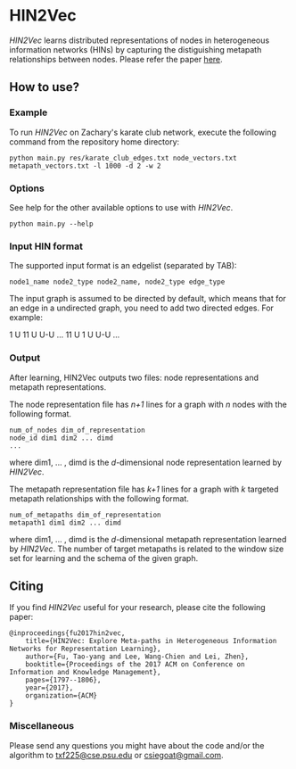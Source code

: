# HIN2Vec

*HIN2Vec* learns distributed representations of nodes in heterogeneous information networks (HINs) by capturing the distiguishing metapath relationships between nodes. 
Please refer the paper [here](https://dl.acm.org/citation.cfm?doid=3132847.3132953).

## How to use?

### Example

To run *HIN2Vec* on Zachary's karate club network, execute the following command from the repository home directory:<br/>

    python main.py res/karate_club_edges.txt node_vectors.txt metapath_vectors.txt -l 1000 -d 2 -w 2

### Options

See help for the other available options to use with *HIN2Vec*.<br/>

    python main.py --help

### Input HIN format

The supported input format is an edgelist (separated by TAB):

    node1_name node2_type node2_name, node2_type edge_type
                    
The input graph is assumed to be directed by default, which means that for an edge in a undirected graph, you need to add two directed edges. For example:

   1   U   11  U   U-U 
   ...
   11   U   1  U   U-U 
   ...

### Output

After learning, HIN2Vec outputs two files: node representations and metapath representations.

The node representation file has *n+1* lines for a graph with *n* nodes with the following format. 

    num_of_nodes dim_of_representation
    node_id dim1 dim2 ... dimd
    ...

where dim1, ... , dimd is the *d*-dimensional node representation learned by *HIN2Vec*.

The metapath representation file has *k+1* lines for a graph with *k* targeted metapath relationships with the following format. 

    num_of_metapaths dim_of_representation
    metapath1 dim1 dim2 ... dimd

where dim1, ... , dimd is the *d*-dimensional metapath representation learned by *HIN2Vec*. The number of target metapaths is related to the window size set for learning and the schema of the given graph.


## Citing

If you find *HIN2Vec* useful for your research, please cite the following paper:

    @inproceedings{fu2017hin2vec,
        title={HIN2Vec: Explore Meta-paths in Heterogeneous Information Networks for Representation Learning},
        author={Fu, Tao-yang and Lee, Wang-Chien and Lei, Zhen},
        booktitle={Proceedings of the 2017 ACM on Conference on Information and Knowledge Management},
        pages={1797--1806},
        year={2017},
        organization={ACM}
    }


### Miscellaneous

Please send any questions you might have about the code and/or the algorithm to <txf225@cse.psu.edu> or <csiegoat@gmail.com>.
